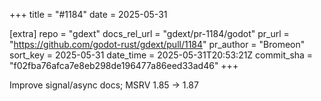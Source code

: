 +++
title = "#1184"
date = 2025-05-31

[extra]
repo = "gdext"
docs_rel_url = "gdext/pr-1184/godot"
pr_url = "https://github.com/godot-rust/gdext/pull/1184"
pr_author = "Bromeon"
sort_key = 2025-05-31
date_time = 2025-05-31T20:53:21Z
commit_sha = "f02fba76afca7e8eb298de196477a86eed33ad46"
+++

Improve signal/async docs; MSRV 1.85 -> 1.87
